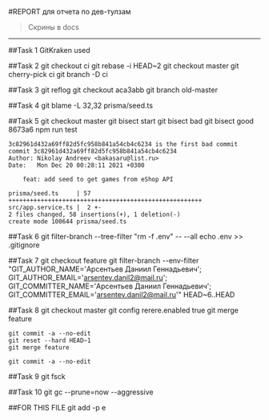 #REPORT для отчета по дев-тулзам
>Скрины в docs
---
##Task 1
GitKraken used

##Task 2
	git checkout ci
	git rebase -i HEAD~2
	git checkout master
	git cherry-pick ci
	git branch -D ci

##Task 3
	git reflog
	git checkout aca3abb
	git branch old-master

##Task 4
	git blame -L 32,32 prisma/seed.ts

##Task 5
	git checkout master
	git bisect start
	git bisect bad
	git bisect good 8673a6
	npm run test
	
	3c82961d432a69ff82d5fc958b841a54cb4c6234 is the first bad commit
	commit 3c82961d432a69ff82d5fc958b841a54cb4c6234
	Author: Nikolay Andreev <bakasaru@list.ru>
	Date:   Mon Dec 20 00:28:11 2021 +0300
	
    	feat: add seed to get games from eShop API
	
 	prisma/seed.ts     | 57 ++++++++++++++++++++++++++++++++++++++++++++++++++++++
 	src/app.service.ts |  2 +-
 	2 files changed, 58 insertions(+), 1 deletion(-)
 	create mode 100644 prisma/seed.ts

##Task 6
	git filter-branch --tree-filter "rm -f .env" -- --all
	echo .env >> .gitignore

##Task 7
	git checkout feature
	git filter-branch --env-filter "GIT_AUTHOR_NAME='Арсентьев Даниил Геннадьевич'; GIT_AUTHOR_EMAIL='arsentev.danil2@mail.ru'; 	GIT_COMMITTER_NAME='Арсентьев Даниил Геннадьевич'; GIT_COMMITTER_EMAIL='arsentev.danil2@mail.ru'" HEAD~6..HEAD

##Task 8
	git checkout master
	git config rerere.enabled true
	git merge feature

	git commit -a --no-edit
	git reset --hard HEAD~1
	git merge feature
	
	git commit -a --no-edit

##Task 9
	git fsck

##Task 10
	git gc --prune=now --aggressive

##FOR THIS FILE
	git add -p
	e
